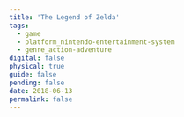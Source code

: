 ```yaml
---
title: 'The Legend of Zelda'
tags:
  - game
  - platform_nintendo-entertainment-system
  - genre_action-adventure
digital: false
physical: true
guide: false
pending: false
date: 2018-06-13
permalink: false
---
```

